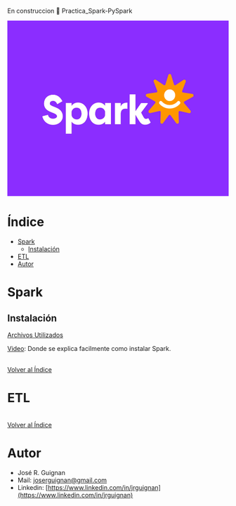 En construccion 🚧 Practica_Spark-PySpark

<p align="center">
<img src="images/banner_spark_gif.gif"  height=400>
</p>

# Índice

* [Spark](#Spark)
  * [Instalación](#Instalación)
* [ETL](#ETL)
* [Autor](#Autor)

# Spark

## Instalación

[Archivos Utilizados](https://drive.google.com/drive/folders/15aR4VSfLApnMC3Zr__m9KLxbZM4pMpSQ?usp=sharing)

[Video](https://www.youtube.com/watch?v=8i4bq-MfN-0&list=PLr6cKjxlq43XVn33_6JQdrpI2txw0SKq8): Donde se explica facilmente como instalar Spark.

<br>[Volver al Índice](#Índice)

# ETL






<br>[Volver al Índice](#Índice)

# Autor

- José R. Guignan
- Mail: joserguignan@gmail.com
- Linkedin: [https://www.linkedin.com/in/jrguignan](https://www.linkedin.com/in/jrguignan)
